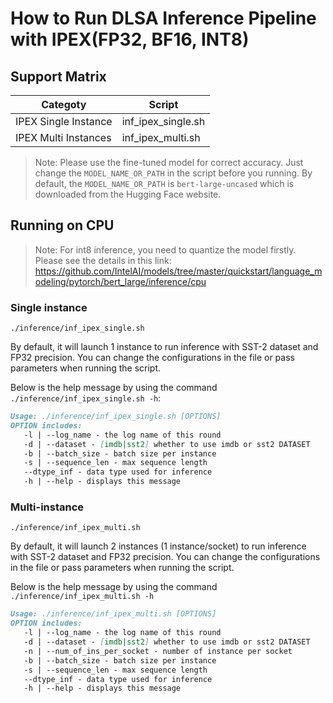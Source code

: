 # How to Run DLSA Inference Pipeline with IPEX(FP32, BF16, INT8)

## Support Matrix

| Categoty            | Script             |
| ------------------- | ------------------ |
| IPEX Single Instance | inf_ipex_single.sh |
| IPEX Multi Instances | inf_ipex_multi.sh  |

> Note: Please use the fine-tuned model for correct accuracy. Just change the `MODEL_NAME_OR_PATH` in the script before you running. By default, the `MODEL_NAME_OR_PATH` is `bert-large-uncased` which is downloaded from the Hugging Face website.

## Running on CPU

> Note: For int8 inference, you need to quantize the model firstly. Please see the details in this link:  https://github.com/IntelAI/models/tree/master/quickstart/language_modeling/pytorch/bert_large/inference/cpu

### Single instance

```
./inference/inf_ipex_single.sh
```

By default, it will launch 1 instance to run inference with SST-2 dataset and FP32 precision. You can change the configurations in the file or pass parameters when running the script.

Below is the help message by using the command `./inference/inf_ipex_single.sh -h`:

```markdown
Usage: ./inference/inf_ipex_single.sh [OPTIONS]
OPTION includes:
   -l | --log_name - the log name of this round
   -d | --dataset - [imdb|sst2] whether to use imdb or sst2 DATASET
   -b | --batch_size - batch size per instance
   -s | --sequence_len - max sequence length
   --dtype_inf - data type used for inference
   -h | --help - displays this message
```



### Multi-instance

```
./inference/inf_ipex_multi.sh
```

By default, it will launch 2 instances (1 instance/socket) to run inference with SST-2 dataset and FP32 precision. You can change the configurations in the file or pass parameters when running the script.

Below is the help message by using the command `./inference/inf_ipex_multi.sh -h`

```markdown
Usage: ./inference/inf_ipex_multi.sh [OPTIONS]
OPTION includes:
   -l | --log_name - the log name of this round
   -d | --dataset - [imdb|sst2] whether to use imdb or sst2 DATASET
   -n | --num_of_ins_per_socket - number of instance per socket
   -b | --batch_size - batch size per instance
   -s | --sequence_len - max sequence length
   --dtype_inf - data type used for inference
   -h | --help - displays this message
```
